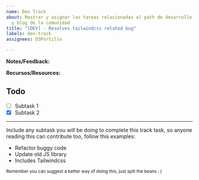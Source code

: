 ```yaml
---
name: Dev Track
about: Mostrar y asignar las tareas relacionadas al path de desarrollo del website
  y blog de la comunidad
title: "[DEV] - Resolves tailwindcss related bug"
labels: dev-track
assignees: D3Portillo

---
```


**Notes/Feedback:**

**Recursos/Resources:**

## Todo

- [ ] Subtask 1
- [x] Subtask 2

---
Include any subtask you will be doing to complete this track task, so anyone reading this can contribute too, follow this examples:
- Refactor buggy code
- Update old JS library
- Includes Tailwindcss

<sub>Remember you can suggest a better way of doing this, just spill the beans : )</sub>
